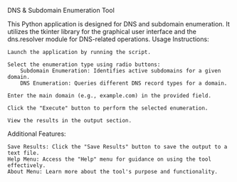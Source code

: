 DNS & Subdomain Enumeration Tool

This Python application is designed for DNS and subdomain enumeration. It utilizes the tkinter library for the graphical user interface and the dns.resolver module for DNS-related operations.
Usage Instructions:

    Launch the application by running the script.

    Select the enumeration type using radio buttons:
        Subdomain Enumeration: Identifies active subdomains for a given domain.
        DNS Enumeration: Queries different DNS record types for a domain.

    Enter the main domain (e.g., example.com) in the provided field.

    Click the "Execute" button to perform the selected enumeration.

    View the results in the output section.

Additional Features:

    Save Results: Click the "Save Results" button to save the output to a text file.
    Help Menu: Access the "Help" menu for guidance on using the tool effectively.
    About Menu: Learn more about the tool's purpose and functionality.

